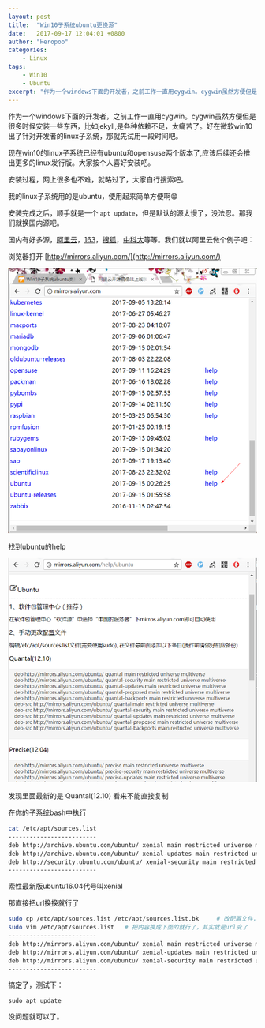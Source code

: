 ```yaml
---
layout: post
title:  "Win10子系统ubuntu更换源"
date:   2017-09-17 12:04:01 +0800
author: "Heropoo"
categories: 
    - Linux
tags:
    - Win10
    - Ubuntu 
excerpt: "作为一个windows下面的开发者，之前工作一直用cygwin。cygwin虽然方便但是很多时候安装一些东西，比如jekyll,是各种依赖不足，太痛苦了。好在微软win10出了针对开发者的linux子系统，那就先试用一段时间吧。"
---
```

作为一个windows下面的开发者，之前工作一直用cygwin。cygwin虽然方便但是很多时候安装一些东西，比如jekyll,是各种依赖不足，太痛苦了。好在微软win10出了针对开发者的linux子系统，那就先试用一段时间吧。

现在win10的linux子系统已经有ubuntu和opensuse两个版本了,应该后续还会推出更多的linux发行版。大家按个人喜好安装吧。

安装过程，网上很多也不难，就略过了，大家自行搜索吧。

我的linux子系统用的是ubuntu，使用起来简单方便啊😁

安装完成之后，顺手就是一个 `apt update`，但是默认的源太慢了，没法忍。那我们就换国内源吧。

国内有好多源，[阿里云](http://mirrors.aliyun.com/)，[163](http://mirrors.163.com/)，[搜狐](http://mirrors.sohu.com/)，[中科大](http://mirrors.ustc.edu.cn/)等等。我们就以阿里云做个例子吧：

浏览器打开 [http://mirrors.aliyun.com/](http://mirrors.aliyun.com/)

![example-pic](/assets/images/20170917191649.png)

找到ubuntu的help 

![pic](/assets/images/20170917192021.png)

发现里面最新的是 Quantal(12.10) 看来不能直接复制

在你的子系统bash中执行
```bash
cat /etc/apt/sources.list
-------------------------
deb http://archive.ubuntu.com/ubuntu/ xenial main restricted universe multiverse
deb http://archive.ubuntu.com/ubuntu/ xenial-updates main restricted universe multiverse
deb http://security.ubuntu.com/ubuntu/ xenial-security main restricted universe multiverse
-------------------------
```
索性最新版ubuntu16.04代号叫xenial

那直接把url换换就行了
```bash
sudo cp /etc/apt/sources.list /etc/apt/sources.list.bk     # 改配置文件，先备份是个好习惯
sudo vim /etc/apt/sources.list   # 把内容换成下面的就行了，其实就是url变了
-------------------------
deb http://mirrors.aliyun.com/ubuntu/ xenial main restricted universe multiverse
deb http://mirrors.aliyun.com/ubuntu/ xenial-updates main restricted universe multiverse
deb http://mirrors.aliyun.com/ubuntu/ xenial-security main restricted universe multiverse
-------------------------
```
搞定了，测试下：
```
sudo apt update
```
没问题就可以了。



